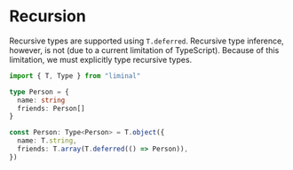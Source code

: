 # Recursion

Recursive types are supported using `T.deferred`. Recursive type inference, however, is not (due to
a current limitation of TypeScript). Because of this limitation, we must explicitly type recursive
types.

```ts {8,10} twoslash
import { T, Type } from "liminal"

type Person = {
  name: string
  friends: Person[]
}

const Person: Type<Person> = T.object({
  name: T.string,
  friends: T.array(T.deferred(() => Person)),
})
```
